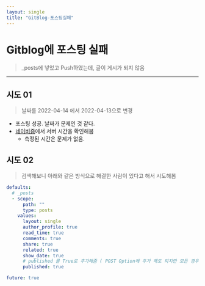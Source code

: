 ```yaml
---
layout: single
title: "GitBlog-포스팅실패"
---
```


# Gitblog에 포스팅 실패

> \_posts에 넣었고 Push하였는데, 글이 게시가 되지 않음

---

## 시도 01

> 날짜를 2022-04-14 에서 2022-04-13으로 변경

- 포스팅 성공. 날짜가 문제인 것 같다.
- [네이비즘](https://time.navyism.com/)에서 서버 시간을 확인해봄
  - 측정된 시간은 문제가 없음.

## 시도 02

> 검색해보니 아래와 같은 방식으로 해결한 사람이 있다고 해서 시도해봄

```yml
defaults:
  # _posts
  - scope:
      path: ""
      type: posts
    values:
      layout: single
      author_profile: true
      read_time: true
      comments: true
      share: true
      related: true
      show_date: true
      # published 를 True로 추가해줌 ( POST Option에 추가 해도 되지만 모든 경우에 추가 하기 위해 삽입)
      published: true

future: true
```
